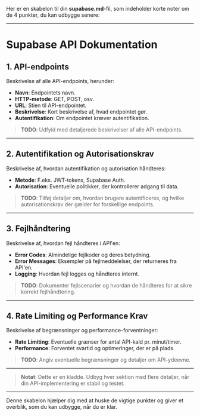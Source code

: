 Her er en skabelon til din **supabase.md**-fil, som indeholder korte noter om de 4 punkter, du kan udbygge senere:

---

# Supabase API Dokumentation

## 1. API-endpoints

Beskrivelse af alle API-endpoints, herunder:

- **Navn**: Endpointets navn.
- **HTTP-metode**: GET, POST, osv.
- **URL**: Stien til API-endpointet.
- **Beskrivelse**: Kort beskrivelse af, hvad endpointet gør.
- **Autentifikation**: Om endpointet kræver autentifikation.

> **TODO**: Udfyld med detaljerede beskrivelser af alle API-endpoints.

---

## 2. Autentifikation og Autorisationskrav

Beskrivelse af, hvordan autentifikation og autorisation håndteres:

- **Metode**: F.eks. JWT-tokens, Supabase Auth.
- **Autorisation**: Eventuelle politikker, der kontrollerer adgang til data.

> **TODO**: Tilføj detaljer om, hvordan brugere autentificeres, og hvilke autorisationskrav der gælder for forskellige endpoints.

---

## 3. Fejlhåndtering

Beskrivelse af, hvordan fejl håndteres i API'en:

- **Error Codes**: Almindelige fejlkoder og deres betydning.
- **Error Messages**: Eksempler på fejlmeddelelser, der returneres fra API'en.
- **Logging**: Hvordan fejl logges og håndteres internt.

> **TODO**: Dokumenter fejlscenarier og hvordan de håndteres for at sikre korrekt fejlhåndtering.

---

## 4. Rate Limiting og Performance Krav

Beskrivelse af begrænsninger og performance-forventninger:

- **Rate Limiting**: Eventuelle grænser for antal API-kald pr. minut/timer.
- **Performance**: Forventet svartid og optimeringer, der er på plads.

> **TODO**: Angiv eventuelle begrænsninger og detaljer om API-ydeevne.

---

> **Notat**: Dette er en kladde. Udbyg hver sektion med flere detaljer, når din API-implementering er stabil og testet.

---

Denne skabelon hjælper dig med at huske de vigtige punkter og giver et overblik, som du kan udbygge, når du er klar.
